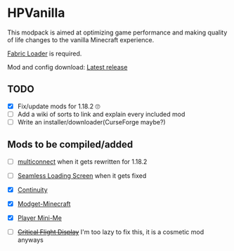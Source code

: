 # HPVanilla
This modpack is aimed at optimizing game performance and making quality of life changes to the vanilla Minecraft experience.

[Fabric Loader](https://fabricmc.net/use/installer/) is required. 

Mod and config download: [Latest release](https://github.com/HackerPide/HPVanilla/releases/latest/download/HPVanilla_1.18.2_.zip)

## TODO

- [x] Fix/update mods for 1.18.2 🙄
- [ ] Add a wiki of sorts to link and explain every included mod
- [ ] Write an installer/downloader(CurseForge maybe?)

## Mods to be compiled/added

- [ ] [multiconnect](https://github.com/Earthcomputer/multiconnect) when it gets rewritten for 1.18.2
- [ ] [Seamless Loading Screen](https://github.com/Minenash/Seamless-Loading-Screen) when it gets fixed
- [x] [Continuity](https://github.com/PepperCode1/Continuity)
- [x] [Modget-Minecraft](https://github.com/ReviversMC/modget-minecraft)
- [x] [Player Mini-Me](https://github.com/PhoenixVX/Player-Mini-Me)
- [ ] ~~[Critical Flight Display](https://github.com/bshuler/critical-flight-details)~~ I'm too lazy to fix this, it is a cosmetic mod anyways
 
